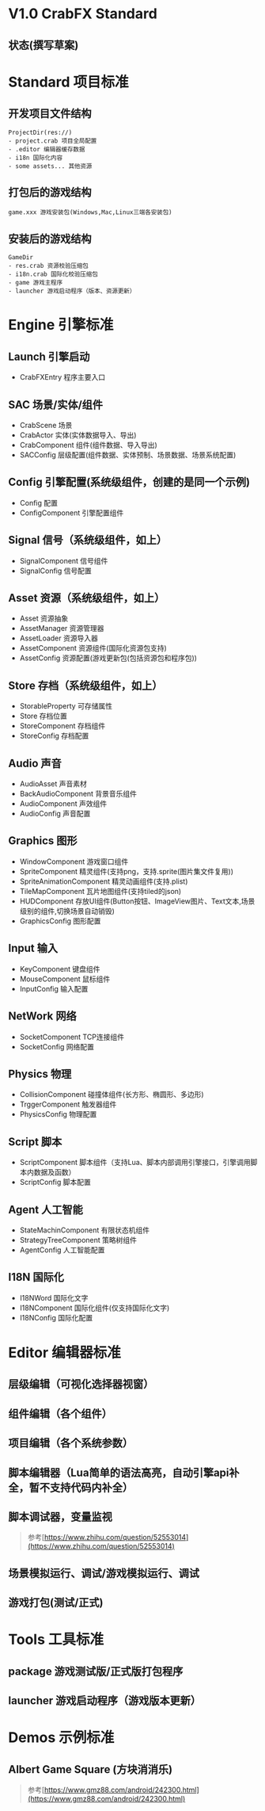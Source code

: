# V1.0 CrabFX Standard
## 状态(撰写草案)

# Standard 项目标准
## 开发项目文件结构
```
ProjectDir(res://)
- project.crab 项目全局配置
- .editor 编辑器缓存数据
- i18n 国际化内容
- some assets... 其他资源
```
## 打包后的游戏结构
```
game.xxx 游戏安装包(Windows,Mac,Linux三端各安装包)
```
## 安装后的游戏结构
```
GameDir
- res.crab 资源校验压缩包
- i18n.crab 国际化校验压缩包
- game 游戏主程序
- launcher 游戏启动程序（版本、资源更新）
```

# Engine 引擎标准

## Launch 引擎启动
- CrabFXEntry 程序主要入口

## SAC 场景/实体/组件
- CrabScene 场景
- CrabActor 实体(实体数据导入、导出)
- CrabComponent 组件(组件数据、导入导出)
- SACConfig 层级配置(组件数据、实体预制、场景数据、场景系统配置)

## Config 引擎配置(系统级组件，创建的是同一个示例)
- Config 配置
- ConfigComponent 引擎配置组件

## Signal 信号（系统级组件，如上）
- SignalComponent 信号组件
- SignalConfig 信号配置

## Asset 资源（系统级组件，如上）
- Asset 资源抽象
- AssetManager 资源管理器
- AssetLoader 资源导入器
- AssetComponent 资源组件(国际化资源包支持)
- AssetConfig 资源配置(游戏更新包(包括资源包和程序包))

## Store 存档（系统级组件，如上）
- StorableProperty 可存储属性
- Store 存档位置
- StoreComponent 存档组件
- StoreConfig 存档配置

## Audio 声音
- AudioAsset 声音素材
- BackAudioComponent 背景音乐组件
- AudioComponent 声效组件
- AudioConfig 声音配置

## Graphics 图形
- WindowComponent 游戏窗口组件
- SpriteComponent 精灵组件(支持png，支持.sprite(图片集文件复用))
- SpriteAnimationComponent 精灵动画组件(支持.plist)
- TileMapComponent 瓦片地图组件(支持tiled的json)
- HUDComponent 存放UI组件(Button按钮、ImageView图片、Text文本,场景级别的组件,切换场景自动销毁)
- GraphicsConfig 图形配置

## Input 输入
- KeyComponent 键盘组件
- MouseComponent 鼠标组件
- InputConfig 输入配置

## NetWork 网络
- SocketComponent TCP连接组件
- SocketConfig 网络配置

## Physics 物理
- CollisionComponent 碰撞体组件(长方形、椭圆形、多边形)
- TrggerComponent 触发器组件
- PhysicsConfig 物理配置

## Script 脚本
- ScriptComponent 脚本组件（支持Lua、脚本内部调用引擎接口，引擎调用脚本内数据及函数）
- ScriptConfig 脚本配置

## Agent 人工智能
- StateMachinComponent 有限状态机组件
- StrategyTreeComponent 策略树组件
- AgentConfig 人工智能配置

## I18N 国际化
- I18NWord 国际化文字
- I18NComponent 国际化组件(仅支持国际化文字)
- I18NConfig 国际化配置

# Editor 编辑器标准
## 层级编辑（可视化选择器视窗）

## 组件编辑（各个组件）

## 项目编辑（各个系统参数）

## 脚本编辑器（Lua简单的语法高亮，自动引擎api补全，暂不支持代码内补全）

## 脚本调试器，变量监视
> 参考[https://www.zhihu.com/question/52553014](https://www.zhihu.com/question/52553014)

## 场景模拟运行、调试/游戏模拟运行、调试

## 游戏打包(测试/正式)

# Tools 工具标准
## package 游戏测试版/正式版打包程序
## launcher 游戏启动程序（游戏版本更新）

# Demos 示例标准
## Albert Game Square (方块消消乐)
> 参考[https://www.gmz88.com/android/242300.html](https://www.gmz88.com/android/242300.html)
